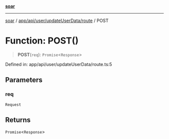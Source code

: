 [**soar**](../../../../../../README.md)

***

[soar](../../../../../../modules.md) / [app/api/user/updateUserData/route](../README.md) / POST

# Function: POST()

> **POST**(`req`): `Promise`\<`Response`\>

Defined in: app/api/user/updateUserData/route.ts:5

## Parameters

### req

`Request`

## Returns

`Promise`\<`Response`\>
